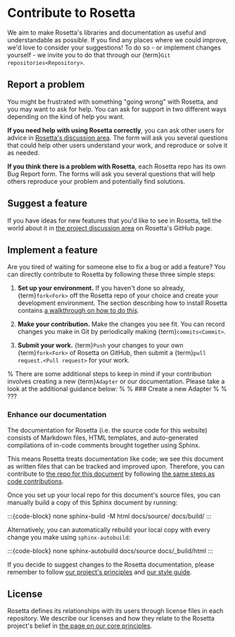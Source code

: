 # Contribute to Rosetta

We aim to make Rosetta's libraries and documentation as useful and understandable as possible. If you find any places where we could improve, we'd love to consider your suggestions! To do so - or implement changes yourself - we invite you to do that through our {term}`Git repositories<Repository>`.

## Report a problem

You might be frustrated with something "going wrong" with Rosetta, and you may want to ask for help. You can ask for support in two different ways depending on the kind of help you want.

**If you need help with using Rosetta correctly**, you can ask other users for advice in [Rosetta's discussion area](https://github.com/orgs/rosetta-code/discussions/new?category=q-a). The form will ask you several questions that could help other users understand your work, and reproduce or solve it as needed.

**If you think there is a problem with Rosetta**, each Rosetta repo has its own Bug Report form. The forms will ask you several questions that will help others reproduce your problem and potentially find solutions.

## Suggest a feature

If you have ideas for new features that you'd like to see in Rosetta, tell the world about it in [the project discussion area](https://github.com/orgs/rosetta-code/discussions/new?category=ideas) on Rosetta's GitHub page.

## Implement a feature

Are you tired of waiting for someone else to fix a bug or add a feature? You can directly contribute to Rosetta by following these three simple steps:

1. **Set up your environment.** If you haven't done so already, {term}`fork<Fork>` off the Rosetta repo of your choice and create your development environment. The section describing how to install Rosetta contains [a walkthrough on how to do this](project:/develop.md).

2. **Make your contribution.** Make the changes you see fit. You can record changes you make in Git by periodically making {term}`commits<Commit>`.

3. **Submit your work.** {term}`Push` your changes to your own {term}`fork<Fork>` of Rosetta on GitHub, then submit a {term}`pull request.<Pull request>` for your work.

% There are some additional steps to keep in mind if your contribution involves creating a new {term}`Adapter` or our documentation. Please take a look at the additional guidance below:
%
% ### Create a new Adapter
%
% ???

### Enhance our documentation

The documentation for Rosetta (i.e. the source code for this website) consists of Markdown files, HTML templates, and auto-generated compilations of in-code comments brought together using Sphinx.

This means Rosetta treats documentation like code; we see this document as written files that can be tracked and improved upon. Therefore, you can contribute to [the repo for this document](https://github.com/rosetta-code/rosetta-doc) by following [the same steps as code contributions](#implement-a-feature).

Once you set up your local repo for this document's source files, you can manually build a copy of this Sphinx document by running:

:::{code-block} none
sphinx-build -M html docs/source/ docs/build/
:::

Alternatively, you can automatically rebuild your local copy with every change you make using `sphinx-autobuild`:

:::{code-block} none
sphinx-autobuild docs/source docs/_build/html
:::

If you decide to suggest changes to the Rosetta documentation, please remember to follow [our project's principles](project:./principles.md) and [our style guide](project:./style.md).

## License

Rosetta defines its relationships with its users through license files in each repository. We describe our licenses and how they relate to the Rosetta project's belief in [the page on our core principles](project:./principles.md).
